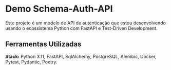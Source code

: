 
# Demo Schema-Auth-API

Este projeto é um modelo de API de autenticação que estou desenvolvendo usando o ecossistema Python com FastAPI e Test-Driven Development.


## Ferramentas Utilizadas

**Stack:** Python 3.11, FastAPI, SqlAlchemy, PostgreSQL, Alembic, Docker, Pytest, Pydantic, Poetry.
